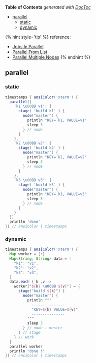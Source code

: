 <!-- START doctoc generated TOC please keep comment here to allow auto update -->
<!-- DON'T EDIT THIS SECTION, INSTEAD RE-RUN doctoc TO UPDATE -->
**Table of Contents**  *generated with [DocToc](https://github.com/thlorenz/doctoc)*

- [parallel](#parallel)
  - [static](#static)
  - [dynamic](#dynamic)

<!-- END doctoc generated TOC please keep comment here to allow auto update -->

{% hint style='tip' %}
reference:
- [Jobs In Parallel](https://www.jenkins.io/doc/pipeline/examples/#jobs-in-parallel)
- [Parallel From List](https://www.jenkins.io/doc/pipeline/examples/#parallel-from-list)
- [Parallel Multiple Nodes](https://www.jenkins.io/doc/pipeline/examples/#parallel-multiple-nodes)
{% endhint %}

## parallel
### static
```groovy
timestamps { ansiColor('xterm') {
  parallel([
    'k1 \u00BB v1': {
      stage( 'build k1' ) {
        node("master") {
          println "KEY= k1, VALUE=v1"
          sleep 3
        } // node
      }
    },
    'k2 \u00BB v2': {
      stage( 'build k2' ) {
        node("master") {
          println "KEY= k2, VALUE=v2"
          sleep 3
        } // node
      }
    },
    'k3 \u00BB v3': {
      stage( 'build k3' ) {
        node("master") {
          println "KEY= k3, VALUE=v3"
          sleep 3
        } // node
      }
    }
  ])
  println 'done'
}} // ansiColor | timestamps
```

### dynamic
```groovy
timestamps { ansiColor('xterm') {
  Map worker = [:]
  Map<String, String> data = [
    "k1": "v1",
    "k2": "v2",
    "k3": "v3",
  ]
  data.each { k ,v ->
    worker["${k} \u00BB ${v}"] = {
      stage("build ${k}") {
        node("master") {
          println """
            ---------------
            "KEY=${k} VALUE=${v}"
            ---------------
          """
          sleep 3
        } // node : master
      } // stage
    } // work
  }
  parallel worker
  println "done !"
}} // ansiColor | timestamps
```

